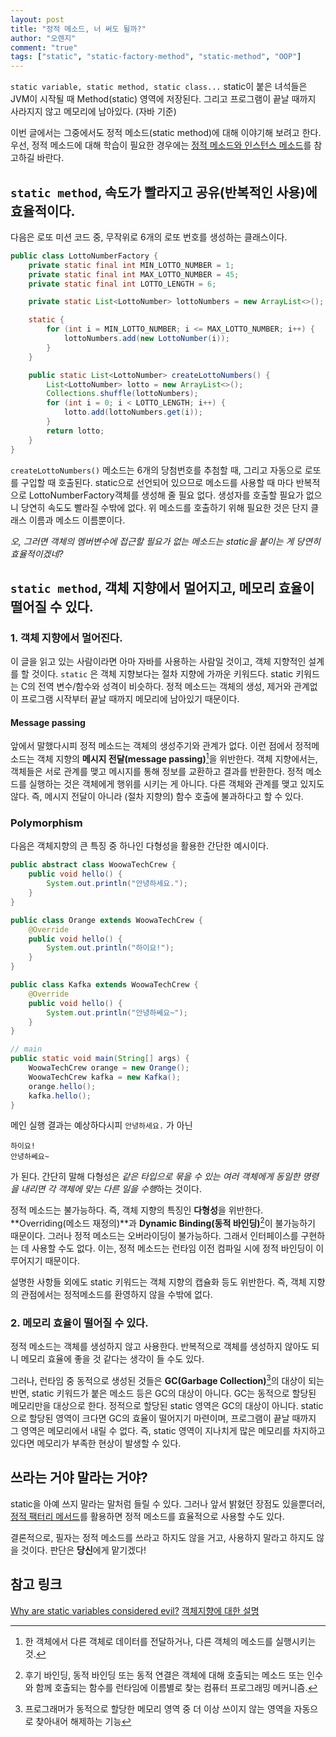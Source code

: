 ```yaml
---
layout: post
title: "정적 메소드, 너 써도 될까?"
author: "오렌지"
comment: "true"
tags: ["static", "static-factory-method", "static-method", "OOP"]
---
```


`static variable, static method, static class...` static이 붙은 녀석들은 JVM이 시작될 때  Method(static) 영역에 저장된다. 그리고 프로그램이 끝날 때까지 사라지지 않고 메모리에 남아있다. (자바 기준)

이번 글에서는 그중에서도 정적 메소드(static method)에 대해 이야기해 보려고 한다.
우선, 정적 메소드에 대해 학습이 필요한 경우에는 [정적 메소드와 인스턴스 메소드](https://www.geeksforgeeks.org/static-methods-vs-instance-methods-java/)를 참고하길 바란다.




## `static method`, 속도가 빨라지고 공유(반복적인 사용)에 효율적이다.

다음은 로또 미션 코드 중, 무작위로 6개의 로또 번호를 생성하는 클래스이다.
```java
public class LottoNumberFactory {
    private static final int MIN_LOTTO_NUMBER = 1;
    private static final int MAX_LOTTO_NUMBER = 45;
    private static final int LOTTO_LENGTH = 6;

    private static List<LottoNumber> lottoNumbers = new ArrayList<>();

    static {
        for (int i = MIN_LOTTO_NUMBER; i <= MAX_LOTTO_NUMBER; i++) {
            lottoNumbers.add(new LottoNumber(i));
        }
    }

    public static List<LottoNumber> createLottoNumbers() {
        List<LottoNumber> lotto = new ArrayList<>();
        Collections.shuffle(lottoNumbers);
        for (int i = 0; i < LOTTO_LENGTH; i++) {
            lotto.add(lottoNumbers.get(i));
        }
        return lotto;
    }
}
```
`createLottoNumbers()` 메소드는 6개의 당첨번호를 추첨할 때, 그리고 자동으로 로또를 구입할 때 호출된다.
static으로 선언되어 있으므로 메소드를 사용할 때 마다 반복적으로 LottoNumberFactory객체를 생성해 줄 필요 없다. 생성자를 호출할 필요가 없으니 당연히 속도도 빨라질 수밖에 없다. 
위 메소드를 호출하기 위해 필요한 것은 단지 클래스 이름과 메소드 이름뿐이다.

*오, 그러면 객체의 멤버변수에 접근할 필요가 없는 메소드는 static을 붙이는 게 당연히 효율적이겠네?*





## `static method`, 객체 지향에서 멀어지고, 메모리 효율이 떨어질 수 있다.

### 1. 객체 지향에서 멀어진다.
이 글을 읽고 있는 사람이라면 아마 자바를 사용하는 사람일 것이고, 객체 지향적인 설계를 할 것이다.
`static` 은 객체 지향보다는 절차 지향에 가까운 키워드다.
static 키워드는 C의 전역 변수/함수와 성격이 비슷하다. 정적 메소드는 객체의 생성, 제거와 관계없이 프로그램 시작부터 끝날 때까지 메모리에 남아있기 때문이다.



#### Message passing
앞에서 말했다시피 정적 메소드는 객체의 생성주기와 관계가 없다. 이런 점에서 정적메소드는 객체 지향의 **메시지 전달(message passing)**[^1]을 위반한다. 
객체 지향에서는, 객체들은 서로 관계를 맺고 메시지를 통해 정보를 교환하고 결과를 반환한다. 정적 메소드를 실행하는 것은 객체에게 행위를 시키는 게 아니다. 다른 객체와 관계를 맺고 있지도 않다. 
즉, 메시지 전달이 아니라 (절차 지향의) 함수 호출에 불과하다고 할 수 있다.




### Polymorphism
다음은 객체지향의 큰 특징 중 하나인 다형성을 활용한 간단한 예시이다. 

```java
public abstract class WoowaTechCrew {
    public void hello() {
        System.out.println("안녕하세요.");
    }
}

public class Orange extends WoowaTechCrew {
    @Override
    public void hello() {
        System.out.println("하이요!");
    }
}

public class Kafka extends WoowaTechCrew {
    @Override
    public void hello() {
        System.out.println("안녕하쎄요~");
    }
}

// main
public static void main(String[] args) {
    WoowaTechCrew orange = new Orange();
    WoowaTechCrew kafka = new Kafka();
    orange.hello();
    kafka.hello();
}
```
메인 실행 결과는 예상하다시피 `안녕하세요.` 가 아닌
```
하이요!
안녕하쎄요~
```
가 된다.
간단히 말해 다형성은 *같은 타입으로 묶을 수 있는 여러 객체에게 동일한 명령을 내리면 각 객체에 맞는 다른 일을 수행*하는 것이다.

정적 메소드는 불가능하다. 즉, 객체 지향의 특징인 **다형성**을 위반한다.
**Overriding(메소드 재정의)**과 **Dynamic Binding(동적 바인딩)**[^2]이 불가능하기 때문이다. 그러나 정적 메소드는 오버라이딩이 불가능하다. 그래서 인터페이스를 구현하는 데 사용할 수도 없다.
이는, 정적 메소드는 런타임 이전 컴파일 시에 정적 바인딩이 이루어지기 때문이다.

설명한 사항들 외에도 static 키워드는 객체 지향의 캡슐화 등도 위반한다.
즉, 객체 지향의 관점에서는 정적메소드를 환영하지 않을 수밖에 없다.



### 2. 메모리 효율이 떨어질 수 있다.

정적 메소드는 객체를 생성하지 않고 사용한다. 
반복적으로 객체를 생성하지 않아도 되니 메모리 효율에 좋을 것 같다는 생각이 들 수도 있다.

그러나, 런타임 중 동적으로 생성된 것들은 **GC(Garbage Collection)**[^3]의 대상이 되는 반면, static 키워드가 붙은 메소드 등은 GC의 대상이 아니다.
GC는 동적으로 할당된 메모리만을 대상으로 한다. 정적으로 할당된 static 영역은 GC의 대상이 아니다.
static으로 할당된 영역이 크다면 GC의 효율이 떨어지기 마련이며, 프로그램이 끝날 때까지 그 영역은 메모리에서 내릴 수 없다. 
즉, static 영역이 지나치게 많은 메모리를 차지하고 있다면 메모리가 부족한 현상이 발생할 수 있다.





## 쓰라는 거야 말라는 거야?
static을 아예 쓰지 말라는 말처럼 들릴 수 있다.
그러나 앞서 밝혔던 장점도 있을뿐더러,
[정적 팩터리 메서드](https://woowacourse.github.io/javable/2020-05-26/static-factory-method)를 활용하면 정적 메소드를 효율적으로 사용할 수도 있다.

결론적으로, 필자는 정적 메소드를 쓰라고 하지도 않을 거고, 사용하지 말라고 하지도 않을 것이다.
판단은 **당신**에게 맡기겠다!





[^1]: 한 객체에서 다른 객체로 데이터를 전달하거나, 다른 객체의 메소드를 실행시키는 것.

[^2]: 후기 바인딩, 동적 바인딩 또는 동적 연결은 객체에 대해 호출되는 메소드 또는 인수와 함께 호출되는 함수를 런타임에 이름별로 찾는 컴퓨터 프로그래밍 메커니즘.

[^3]:  프로그래머가 동적으로 할당한 메모리 영역 중 더 이상 쓰이지 않는 영역을 자동으로 찾아내어 해제하는 기능



## 참고 링크

[Why are static variables considered evil?](https://stackoverflow.com/questions/7026507/why-are-static-variables-considered-evil%22)
[객체지향에 대한 설명](https://vandbt.tistory.com/10)